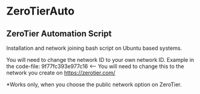 # ZeroTierAuto
## ZeroTier Automation Script
Installation and network joining bash script on Ubuntu based systems.

You will need to change the network ID to your own network ID. 
Example in the code-file: 9f77fc393e977c16 <-- You will need to change this to the network you create on https://zerotier.com/

*Works only, when you choose the public network option on ZeroTier.
